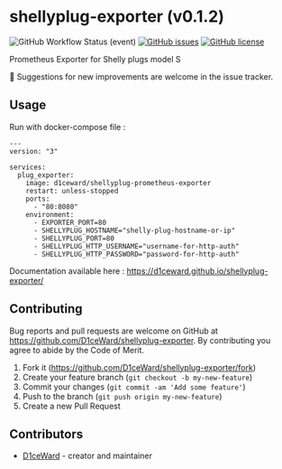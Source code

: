 # shellyplug-exporter (v0.1.2)
![GitHub Workflow Status (event)](https://github.com/D1ceWard/shellyplug-exporter/actions/workflows/main.yml/badge.svg?branch=master)
[![GitHub issues](https://img.shields.io/github/issues/D1ceWard/shellyplug-exporter)](https://github.com/D1ceWard/shellyplug-exporter/issues)
[![GitHub license](https://img.shields.io/github/license/D1ceWard/shellyplug-exporter)](https://github.com/D1ceWard/shellyplug-exporter/blob/master/LICENSE)

Prometheus Exporter for Shelly plugs model S

:rocket: Suggestions for new improvements are welcome in the issue tracker.

## Usage

Run with docker-compose file :
```
---
version: "3"

services:
  plug_exporter:
    image: d1ceward/shellyplug-prometheus-exporter
    restart: unless-stopped
    ports:
      - "80:8080"
    environment:
      - EXPORTER_PORT=80
      - SHELLYPLUG_HOSTNAME="shelly-plug-hostname-or-ip"
      - SHELLYPLUG_PORT=80
      - SHELLYPLUG_HTTP_USERNAME="username-for-http-auth"
      - SHELLYPLUG_HTTP_PASSWORD="password-for-http-auth"
```

Documentation available here : https://d1ceward.github.io/shellyplug-exporter/

## Contributing

Bug reports and pull requests are welcome on GitHub at https://github.com/D1ceWard/shellyplug-exporter. By contributing you agree to abide by the Code of Merit.

1. Fork it (<https://github.com/D1ceWard/shellyplug-exporter/fork>)
2. Create your feature branch (`git checkout -b my-new-feature`)
3. Commit your changes (`git commit -am 'Add some feature'`)
4. Push to the branch (`git push origin my-new-feature`)
5. Create a new Pull Request

## Contributors

- [D1ceWard](https://github.com/D1ceWard) - creator and maintainer
